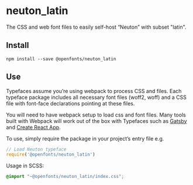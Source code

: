
# neuton_latin

The CSS and web font files to easily self-host “Neuton” with subset "latin".

## Install

`npm install --save @openfonts/neuton_latin`

## Use

Typefaces assume you’re using webpack to process CSS and files. Each typeface
package includes all necessary font files (woff2, woff) and a CSS file with
font-face declarations pointing at these files.

You will need to have webpack setup to load css and font files. Many tools built
with Webpack will work out of the box with Typefaces such as [Gatsby](https://github.com/gatsbyjs/gatsby)
and [Create React App](https://github.com/facebookincubator/create-react-app).

To use, simply require the package in your project’s entry file e.g.

```javascript
// Load Neuton typeface
require('@openfonts/neuton_latin')
```

Usage in SCSS:
```scss
@import "~@openfonts/neuton_latin/index.css";
```

